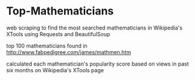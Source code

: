 # Top-Mathematicians
web scraping to find the most searched mathematicians in Wikipedia's XTools using Requests and BeautifulSoup

top 100 mathematicians found in http://www.fabpedigree.com/james/mathmen.htm

calculated each mathematician's popularity score based on views in past six months on Wikipedia's XTools page